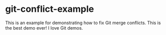 # git-conflict-example
This is an example for demonstrating how to fix Git merge conflicts.
This is the best demo ever!
I love Git demos.
